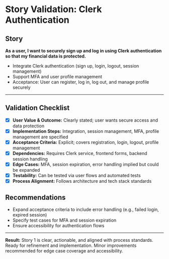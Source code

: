 # Story Validation: Clerk Authentication

## Story
**As a user, I want to securely sign up and log in using Clerk authentication so that my financial data is protected.**
- Integrate Clerk authentication (sign up, login, logout, session management)
- Support MFA and user profile management
- Acceptance: User can register, log in, log out, and manage profile securely

---

## Validation Checklist
- [x] **User Value & Outcome:** Clearly stated; user wants secure access and data protection
- [x] **Implementation Steps:** Integration, session management, MFA, profile management are specified
- [x] **Acceptance Criteria:** Explicit; covers registration, login, logout, profile management
- [x] **Dependencies:** Requires Clerk service, frontend forms, backend session handling
- [x] **Edge Cases:** MFA, session expiration, error handling implied but could be expanded
- [x] **Testability:** Can be tested via user flows and automated tests
- [x] **Process Alignment:** Follows architecture and tech stack standards

## Recommendations
- Expand acceptance criteria to include error handling (e.g., failed login, expired session)
- Specify test cases for MFA and session expiration
- Ensure accessibility for authentication flows

---

**Result:**
Story 1 is clear, actionable, and aligned with process standards. Ready for refinement and implementation. Minor improvements recommended for edge case coverage and accessibility.
